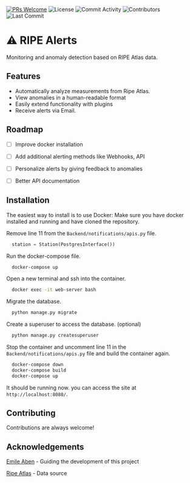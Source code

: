 [![PRs Welcome](https://img.shields.io/badge/PRs-welcome-brightgreen.svg)](http://makeapullrequest.com)
![License](https://img.shields.io/github/license/Wolframfriele/ripe-alerts)
![Commit Activity](https://img.shields.io/github/commit-activity/m/Wolframfriele/ripe-alerts)
![Contributors](https://img.shields.io/github/contributors/Wolframfriele/ripe-alerts)
![Last Commit](https://img.shields.io/github/last-commit/Wolframfriele/ripe-alerts)

⚠ RIPE Alerts
==============

Monitoring and anomaly detection based on RIPE Atlas data.


## Features
* Automatically analyze measurements from Ripe Atlas.
* View anomalies in a human-readable format
* Easily extend functionality with plugins
* Receive alerts via Email.


## Roadmap
- [ ] Improve docker installation
- [ ] Add additional alerting methods like Webhooks, API
- [ ] Personalize alerts by giving feedback to anomalies
- [ ] Better API documentation


## Installation
The easiest way to install is to use Docker:
Make sure you have docker installed and running and have cloned the repository.

Remove line 11 from the `Backend/notifications/apis.py` file.
```python
  station = Station(PostgresInterface())
```

Run the docker-compose file.
```bash
  docker-compose up
```

Open a new terminal and ssh into the container.
```bash
  docker exec -it web-server bash
```

Migrate the database.
```bash
  python manage.py migrate
```

Create a superuser to access the database. (optional)
```bash
  python manage.py createsuperuser
```

Stop the container and uncomment line 11 in the `Backend/notifications/apis.py` file and build the container again.
```bash
  docker-compose down
  docker-compose build
  docker-compose up
```
It should be running now. you can access the site at `http://localhost:8080/`.


## Contributing
Contributions are always welcome!


## Acknowledgements
[Emile Aben](https://github.com/emileaben) - Guiding the development of this project

[Ripe Atlas](https://atlas.ripe.net/) - Data source